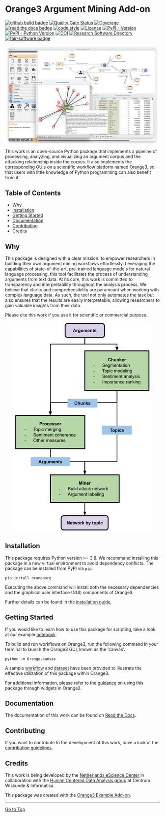 # Orange3 Argument Mining Add-on

[![github build badge](https://github.com/EyeofBeholder-NLeSC/orange3-argument/actions/workflows/build.yml/badge.svg?branch=dev)](https://github.com/EyeofBeholder-NLeSC/orange3-argument/actions/workflows/build.yml)
[![Quality Gate Status](https://sonarcloud.io/api/project_badges/measure?project=EyeofBeholder-NLeSC_orange3-argument&metric=alert_status)](https://sonarcloud.io/summary/new_code?id=EyeofBeholder-NLeSC_orange3-argument)
[![Coverage](https://sonarcloud.io/api/project_badges/measure?project=EyeofBeholder-NLeSC_orange3-argument&metric=coverage)](https://sonarcloud.io/summary/new_code?id=EyeofBeholder-NLeSC_orange3-argument)
[![read the docs badge](https://readthedocs.org/projects/pip/badge/)](https://orange3-argument.readthedocs.io/en/latest/)
[![code style](https://img.shields.io/badge/code%20style-black-black)](https://github.com/psf/black)
[![License](https://img.shields.io/badge/License-Apache_2.0-blue.svg)](https://github.com/EyeofBeholder-NLeSC/orange3-argument/blob/main/LICENSE)
[![PyPI - Version](https://img.shields.io/pypi/v/orangearg)](https://pypi.org/project/orangearg/)
[![PyPI - Python Version](https://img.shields.io/pypi/pyversions/orangearg)](https://pypi.org/project/orangearg/)
[![DOI](https://zenodo.org/badge/577722891.svg)](https://zenodo.org/badge/latestdoi/577722891)
[![Research Software Directory](https://img.shields.io/badge/RSD-Orange3_Argument-blue)](https://research-software-directory.org/software/orange3-argument-add-on)
[![fair-software badge](https://img.shields.io/badge/fair--software.eu-%E2%97%8F%20%20%E2%97%8F%20%20%E2%97%8F%20%20%E2%97%8F%20%20%E2%97%8B-yellow)](https://fair-software.eu)

<div align="center">
    <img src="https://github.com/EyeofBeholder-NLeSC/orange3-argument/blob/main/screenshot.png">
</div>

This work is an open-source Python package that implements a pipeline of processing, analyzing, and visualizing an argument corpus and the attacking relationship inside the corpus. It also implements the corresponding GUIs on a scientific workflow platform named [Orange3](https://orangedatamining.com/), so that users with little knowledge of Python programming can also benefit from it.

## Table of Contents

- [Why](#why)
- [Installation](#installation)
- [Getting Started](#getting-started)
- [Documentation](#documentation)
- [Contributing](#contributing)
- [Credits](#credits)

## Why

This package is designed with a clear mission: to empower researchers in building their own argument mining workflows effortlessly. Leveraging the capabilities of state-of-the-art, pre-trained language models for natural language processing, this tool facilitates the process of understanding arguments from text data. At its core, this work is committed to transparency and interpretability throughout the analysis process. We believe that clarity and comprehensibility are paramount when working with complex language data. As such, the tool not only automates the task but also ensures that the results are easily interpretable, allowing researchers to gain valuable insights from their data.

Please cite this work if you use it for scientific or commercial purpose.

<div align="center">
    <img src="https://github.com/EyeofBeholder-NLeSC/orange3-argument/blob/main/docs/_static/flowchart.png">
</div>

## Installation

This package requires Python version >= 3.8. We recommand installing this package in a new virtual environment to avoid dependency conflicts. The package can be installed from PyPI via `pip`:

```console
pip install orangearg
```

Executing the above command will install both the necessary dependencies and the graphical user interface (GUI) components of Orange3.

Further details can be found in the [installation guide](https://orange3-argument.readthedocs.io/en/latest/installation.html).


## Getting Started

If you would like to learn how to use this package for scripting, take a look at our example [notebook](./examples/example.ipynb).

To build and run workflows on Orange3, run the following command in your terminal to launch the Orange3 GUI, known as the 'canvas'.

```console
python -m Orange.canvas
```

A sample [workflow](./examples/demo_workflow.ows) and [dataset](./examples/example_dataset.json) have been provided to illustrate the effective utilization of this package within Orange3.

For additional information, please refer to the [guidance](https://orange3-argument.readthedocs.io/en/latest/widget_guis.html#) on using this package through widgets in Orange3.

## Documentation

The documentation of this work can be found on [Read the Docs](https://orange3-argument.readthedocs.io/en/latest/index.html).

## Contributing

If you want to contribute to the development of this work, have a look at the [contribution guidelines](./CONTRIBUTING.md).

## Credits

This work is being developed by the [Netherlands eScience Center](https://www.esciencecenter.nl/) in collaboration with the [Human Centered Data Analysis group](https://www.cwi.nl/en/groups/human-centered-data-analytics/) at Centrum Wiskunde & Informatica.

This package was created with the [Orange3 Example Add-on](https://github.com/biolab/orange3-example-addon).

<hr>

[Go to Top](#table-of-contents)